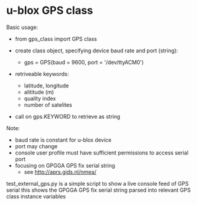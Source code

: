 # u-blox GPS class

Basic usage:
- from gps_class import GPS class
- create class object, specifying device baud rate and port (string):
  - gps = GPS(baud = 9600, port = '/dev/ttyACM0')

- retriveable keywords:
  - latitude, longitude
  - alititude (m)
  - quality index 
  - number of satelites 

- call on gps.KEYWORD to retrieve as string 

Note: 
  - baud rate is constant for u-blox device
  - port may change
  - console user profile must have sufficient permissions to access serial port
  - focusing on GPGGA GPS fix serial string
    - see http://aprs.gids.nl/nmea/

test_external_gps.py is a simple script to show a live console feed of GPS serial 
this shows the GPGGA GPS fix serial string parsed into relevant GPS class instance variables

